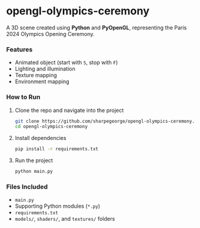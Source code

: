 # opengl-olympics-ceremony

A 3D scene created using **Python** and **PyOpenGL**, representing the Paris 2024 Olympics Opening Ceremony.

### Features
- Animated object (start with `S`, stop with `F`)
- Lighting and illumination
- Texture mapping
- Environment mapping

### How to Run

1. Clone the repo and navigate into the project
   ```bash
   git clone https://github.com/sharpegeorge/opengl-olympics-ceremony.git
   cd opengl-olympics-ceremony
   ```
   
3. Install dependencies
   ```bash
   pip install -r requirements.txt
   ```

5. Run the project
   ```bash
   python main.py
   ```

### Files Included
- `main.py`
- Supporting Python modules (`*.py`)
- `requirements.txt`
- `models/`, `shaders/`, and `textures/` folders
